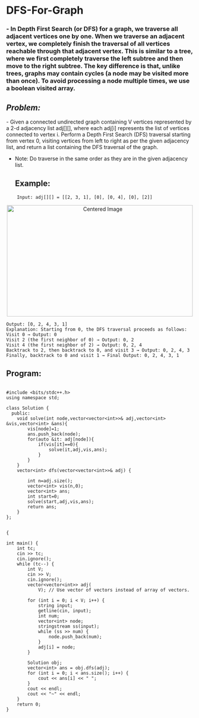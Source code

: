# DFS-For-Graph
<div>
  <p>
    <h3>
    -  In Depth First Search (or DFS) for a graph, we traverse all adjacent vertices one by one. When we traverse an adjacent vertex, we completely finish the traversal of all vertices reachable through that adjacent vertex. This is similar to a tree, where we first completely traverse the left subtree and then move to the right subtree. The key difference is that, unlike trees, graphs may contain cycles (a node may be visited more than once). To avoid processing a node multiple times, we use a boolean visited array.
      </h3>
  </p>
  <h2><b><i>Problem:</i></b></h2>
  <p>
  -  Given a connected undirected graph containing V vertices represented by a 2-d adjacency list adj[][], where each adj[i] represents the list of vertices connected to vertex i. Perform a Depth First Search (DFS) traversal starting from vertex 0, visiting vertices from left to right as per the given adjacency list, and return a list containing the DFS traversal of the graph.

* Note: Do traverse in the same order as they are in the given adjacency list.
  <h2>Example:</h2>
  <p>
```
    Input: adj[][] = [[2, 3, 1], [0], [0, 4], [0], [2]]
```

<div align="center">
  <img src="https://media.geeksforgeeks.org/img-practice/prod/addEditProblem/700203/Web/Other/blobid0_1728647807.jpg" alt="Centered Image" width="500" height="300">
</div>

```
Output: [0, 2, 4, 3, 1]
Explanation: Starting from 0, the DFS traversal proceeds as follows:
Visit 0 → Output: 0 
Visit 2 (the first neighbor of 0) → Output: 0, 2 
Visit 4 (the first neighbor of 2) → Output: 0, 2, 4 
Backtrack to 2, then backtrack to 0, and visit 3 → Output: 0, 2, 4, 3 
Finally, backtrack to 0 and visit 1 → Final Output: 0, 2, 4, 3, 1
```
<h2>Program:</h2>
  
```

#include <bits/stdc++.h>
using namespace std;

class Solution {
  public:
    void solve(int node,vector<vector<int>>& adj,vector<int> &vis,vector<int> &ans){
        vis[node]=1;
        ans.push_back(node);
        for(auto &it: adj[node]){
            if(vis[it]==0){
                solve(it,adj,vis,ans);
            }
        }
    }
    vector<int> dfs(vector<vector<int>>& adj) {
      
        int n=adj.size();
        vector<int> vis(n,0);
        vector<int> ans;
        int start=0;
        solve(start,adj,vis,ans);
        return ans;
    }
};


{ 

int main() {
    int tc;
    cin >> tc;
    cin.ignore();
    while (tc--) {
        int V;
        cin >> V;
        cin.ignore();
        vector<vector<int>> adj(
            V); // Use vector of vectors instead of array of vectors.

        for (int i = 0; i < V; i++) {
            string input;
            getline(cin, input);
            int num;
            vector<int> node;
            stringstream ss(input);
            while (ss >> num) {
                node.push_back(num);
            }
            adj[i] = node;
        }

        Solution obj;
        vector<int> ans = obj.dfs(adj);
        for (int i = 0; i < ans.size(); i++) {
            cout << ans[i] << " ";
        }
        cout << endl;
        cout << "~" << endl;
    }
    return 0;
}
```
  </p>
  </p>
</div>
